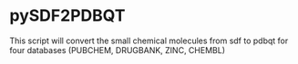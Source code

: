 # pySDF2PDBQT
This script will convert the small chemical molecules from sdf to pdbqt for four databases (PUBCHEM, DRUGBANK, ZINC, CHEMBL)
